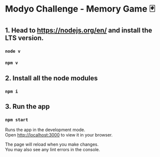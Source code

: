 # Modyo Challenge  - Memory Game 🃏


## 1. Head to https://nodejs.org/en/ and install the LTS version.

### `node v`

### `npm v`

## 2. Install all the node modules

### `npm i`

## 3. Run the app

### `npm start`

Runs the app in the development mode.\
Open [http://localhost:3000](http://localhost:3000) to view it in your browser.

The page will reload when you make changes.\
You may also see any lint errors in the console.

